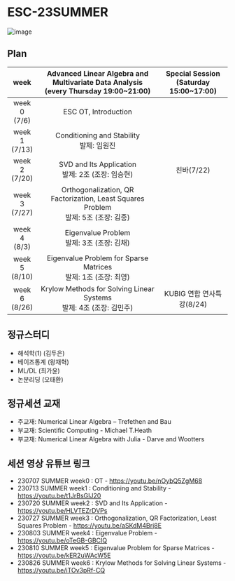 # ESC-23SUMMER

![image](https://github.com/YonseiESC/ESC-23SUMMER/assets/56993675/ccf4fc7a-530f-45e7-a908-9841b2b7b8b8)

## Plan

|week|Advanced Linear Algebra and Multivariate Data Analysis<br>(every Thursday 19:00~21:00)|Special Session<br>(Saturday 15:00~17:00)|
|:--:|:--------------------------:|:------------------------:|
|week 0<br>(7/6)| ESC OT, Introduction | |
|week 1<br>(7/13) | Conditioning and Stability <br/> 발제: 임원진 ||
|week 2<br>(7/20) | SVD and Its Application <br/> 발제: 2조 (조장: 임승현) | 친바(7/22)|
|week 3<br>(7/27) | Orthogonalization, QR Factorization, Least Squares Problem <br/> 발제: 5조 (조장: 김종) | |
|week 4<br>(8/3) | Eigenvalue Problem <br/> 발제: 3조 (조장: 김채) | |
|week 5<br>(8/10) | Eigenvalue Problem for Sparse Matrices <br/> 발제: 1조 (조장: 최영) | |
|week 6<br>(8/26) | Krylow Methods for Solving Linear Systems <br/> 발제: 4조 (조장: 김민주)| KUBIG 연합 연사특강(8/24) |


## 정규스터디
- 해석학(1) (김두은)
- 베이즈통계 (왕재혁)
- ML/DL (최가윤)
- 논문리딩 (오태환)

## 정규세션 교재
- 주교재: Numerical Linear Algebra – Trefethen and Bau
- 부교재: Scientific Computing - Michael T.Heath
- 부교재: Numerical Linear Algebra with Julia - Darve and Wootters 

## 세션 영상 유튜브 링크
- 230707 SUMMER week0 : OT - https://youtu.be/nOybQ5ZgM68
- 230713 SUMMER week1 : Conditioning and Stability - https://youtu.be/t1JrBsGIJ20
- 230720 SUMMER week2 : SVD and Its Application - https://youtu.be/HLVTEZrDVPs
- 230727 SUMMER week3 : Orthogonalization, QR Factorization, Least Squares Problem - https://youtu.be/aSKdM4Brj8E
- 230803 SUMMER week4 : Eigenvalue Problem - https://youtu.be/oTeGB-GBCIQ
- 230810 SUMMER week5 : Eigenvalue Problem for Sparse Matrices - https://youtu.be/kER2uWAcW5E
- 230826 SUMMER week6 : Krylow Methods for Solving Linear Systems - https://youtu.be/iTOv3pRf-CQ

